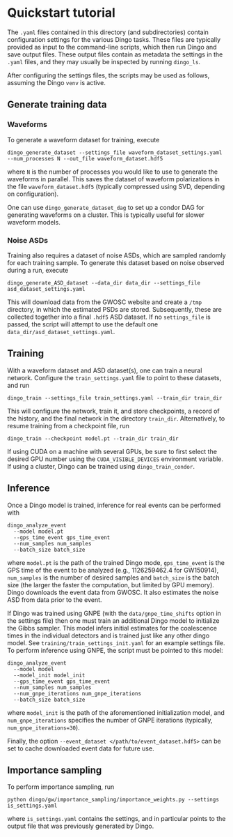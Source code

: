 # Quickstart tutorial

The `.yaml` files contained in this directory (and subdirectories) contain configuration settings for the various Dingo tasks. These files are typically provided as input to the command-line scripts, which then run Dingo and save output files. These output files contain as metadata the settings in the `.yaml` files, and they may usually be inspected by running `dingo_ls`.

After configuring the settings files, the scripts may be used as follows, assuming the Dingo `venv` is active.

## Generate training data

### Waveforms

To generate a waveform dataset for training, execute
```
dingo_generate_dataset --settings_file waveform_dataset_settings.yaml --num_processes N --out_file waveform_dataset.hdf5
```
where `N` is the number of processes you would like to use to generate the waveforms in parallel. This saves the dataset of waveform polarizations in the file `waveform_dataset.hdf5` (typically compressed using SVD, depending on configuration).

One can use `dingo_generate_dataset_dag` to set up a condor DAG for generating waveforms on a cluster. This is typically useful for slower waveform models.

### Noise ASDs

Training also requires a dataset of noise ASDs, which are sampled randomly for each training sample. To generate this dataset based on noise observed during a run, execute
```
dingo_generate_ASD_dataset --data_dir data_dir --settings_file asd_dataset_settings.yaml
```
This will download data from the GWOSC website and create a `/tmp` directory, in which the estimated PSDs are stored. Subsequently, these are collected together into a final `.hdf5` ASD dataset. 
If no `settings_file` is passed, the script will attempt to use the default one `data_dir/asd_dataset_settings.yaml`. 

## Training

With a waveform dataset and ASD dataset(s), one can train a neural network. Configure the `train_settings.yaml` file to point to these datasets, and run
```
dingo_train --settings_file train_settings.yaml --train_dir train_dir
```
This will configure the network, train it, and store checkpoints, a record of the history, and the final network in the directory `train_dir`. Alternatively, to resume training from a checkpoint file, run
```
dingo_train --checkpoint model.pt --train_dir train_dir
```
If using CUDA on a machine with several GPUs, be sure to first select the desired GPU number using the `CUDA_VISIBLE_DEVICES` environment variable. If using a cluster, Dingo can be trained using `dingo_train_condor`.

## Inference

Once a Dingo model is trained, inference for real events can be performed with 
```
dingo_analyze_event 
  --model model.pt 
  --gps_time_event gps_time_event
  --num_samples num_samples
  --batch_size batch_size
```
where `model.pt` is the path of the trained Dingo mode, `gps_time_event` is the GPS time of the event to be analyzed (e.g., 1126259462.4 for GW150914), `num_samples` is the number of desired samples and `batch_size` is the batch size (the larger the faster the computation, but limited by GPU memory). Dingo downloads the event data from GWOSC. It also estimates the noise ASD from data prior to the event.

If Dingo was trained using GNPE (with the `data/gnpe_time_shifts` option in the settings file) then one must train an additional Dingo model to initialize the Gibbs sampler. This model infers initial estimates for the coalescence times in the individual detectors and is trained just like any other dingo model. See `training/train_settings_init.yaml` for an example settings file. To perform inference using GNPE, the script must be pointed to this model:
```
dingo_analyze_event 
  --model model 
  --model_init model_init
  --gps_time_event gps_time_event
  --num_samples num_samples
  --num_gnpe_iterations num_gnpe_iterations
  --batch_size batch_size
```
where `model_init` is the path of the aforementioned initialization model, and `num_gnpe_iterations` specifies the number of GNPE iterations (typically, `num_gnpe_iterations=30`).

Finally, the option `--event_dataset </path/to/event_dataset.hdf5>` can be set to cache downloaded event data for future use.

## Importance sampling

To perform importance sampling, run

`python dingo/gw/importance_sampling/importance_weights.py --settings is_settings.yaml`

where `is_settings.yaml` contains the settings, and in particular points to the output file that was previously generated by Dingo.

